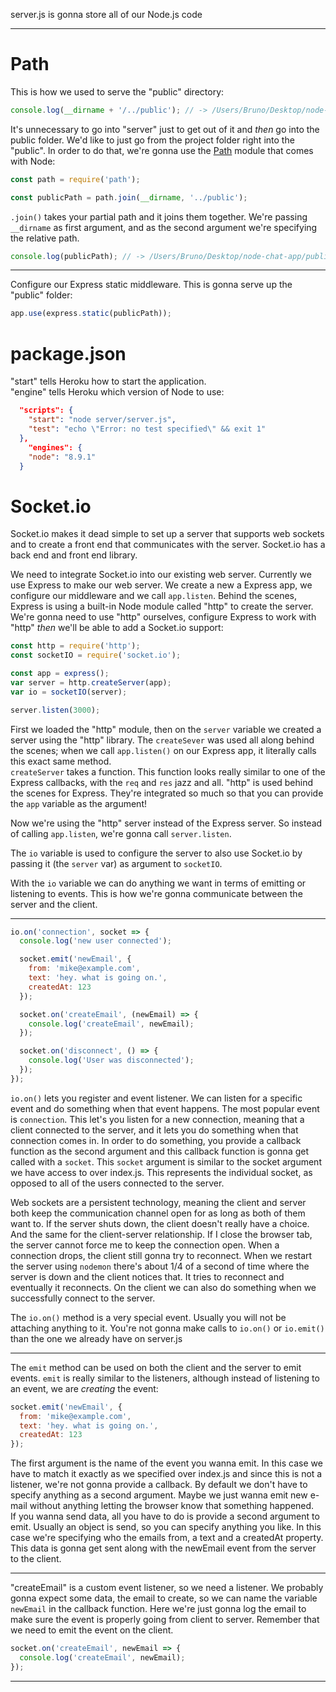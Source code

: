 server.js is gonna store all of our Node.js code
***

Path
===

This is how we used to serve the "public" directory:

```javascript
console.log(__dirname + '/../public'); // -> /Users/Bruno/Desktop/node-chat-app/server/../public
```

It's unnecessary to go into "server" just to get out of it and *then* go into the public folder. We'd like to just go from the project folder right into the "public". In order to do that, we're gonna use the [Path](https://nodejs.org/api/path.html#path_path_join_paths) module that comes with Node:

```javascript
const path = require('path');

const publicPath = path.join(__dirname, '../public');
```

`.join()` takes your partial path and it joins them together. We're passing `__dirname` as first argument, and as the second argument we're specifying the relative path.

```javascript
console.log(publicPath); // -> /Users/Bruno/Desktop/node-chat-app/public
```
***
Configure our Express static middleware. This is gonna serve up the "public" folder:

```javascript
app.use(express.static(publicPath));
```


package.json
===

"start" tells Heroku how to start the application. <br>
"engine" tells Heroku which version of Node to use:
```json
  "scripts": {
    "start": "node server/server.js",
    "test": "echo \"Error: no test specified\" && exit 1"
  },
    "engines": {
    "node": "8.9.1"
  }
```

Socket.io
===

Socket.io makes it dead simple to set up a server that supports web sockets and to create a front end that communicates with the server. Socket.io has a back end and front end library.

We need to integrate Socket.io into our existing web server. Currently we use Express to make our web server. We create a new a Express app, we configure our middleware and we call `app.listen`. Behind the scenes, Express is using a built-in Node module called "http" to create the server. We're gonna need to use "http" ourselves, configure Express to work with "http" *then* we'll be able to add a Socket.io support:

```javascript
const http = require('http'); 
const socketIO = require('socket.io'); 

const app = express();
var server = http.createServer(app);
var io = socketIO(server);

server.listen(3000);
```

First we loaded the "http" module, then on the `server` variable we created a server using the "http" library. The `createSever` was used all along behind the scenes; when we call `app.listen()` on our Express app, it literally calls this exact same method. <br>
`createServer` takes a function. This function looks really similar to one of the Express callbacks, with the `req` and `res` jazz and all. "http" is used behind the scenes for Express. They're integrated so much so that you can provide the `app` variable as the argument!

Now we're using the "http" server instead of the Express server. So instead of calling `app.listen`, we're gonna call `server.listen`.

The `io` variable is used to configure the server to also use Socket.io by passing it (the `server` var) as argument to `socketIO`.

With the `io` variable we can do anything we want in terms of emitting or listening to events. This is how we're gonna communicate between the server and the client.

***

```javascript
io.on('connection', socket => {
  console.log('new user connected');

  socket.emit('newEmail', {
    from: 'mike@example.com',
    text: 'hey. what is going on.',
    createdAt: 123
  });

  socket.on('createEmail', (newEmail) => {
    console.log('createEmail', newEmail);
  });

  socket.on('disconnect', () => {
    console.log('User was disconnected');
  });
});
```

`io.on()` lets you register and event listener. We can listen for a specific event and do something when that event happens. The most popular event is `connection`. This let's you listen for a new connection, meaning that a client connected to the server, and it lets you do something when that connection comes in. In order to do something, you provide a callback function as the second argument and this callback function is gonna get called with a `socket`. This `socket` argument is similar to the socket argument we have access to over index.js. This represents the individual socket, as opposed to all of the users connected to the server. 

Web sockets are a persistent technology, meaning the client and server both keep the communication channel open for as long as both of them want to. If the server shuts down, the client doesn't really have a choice. And the same for the client-server relationship. If I close the browser tab, the server cannot force me to keep the connection open. When a connection drops, the client still gonna try to reconnect. When we restart the server using `nodemon` there's about 1/4 of a second of time where the server is down and the client notices that. It tries to reconnect and eventually it reconnects. On the client we can also do something when we successfully connect to the server. 

The `io.on()` method is a very special event. Usually you will not be attaching anything to it. You're not gonna make calls to `io.on()` or `io.emit()` than the one we already have on server.js

***

The `emit` method can be used on both the client and the server to emit events. `emit` is really similar to the listeners, although instead of listening to an event, we are *creating* the event:

```javascript
socket.emit('newEmail', {
  from: 'mike@example.com',
  text: 'hey. what is going on.',
  createdAt: 123
});
```

The first argument is the name of the event you wanna emit. In this case we have to match it exactly as we specified over index.js and since this is not a listener, we're not gonna provide a callback. By default we don't have to specify anything as a second argument. Maybe we just wanna emit new e-mail without anything letting the browser know that something happened. <br>
If you wanna send data, all you have to do is provide a second argument to emit. Usually an object is send, so you can specify anything you like. In this case we're specifying who the emails from, a text and a createdAt property. This data is gonna get sent along with the newEmail event from the server to the client.

***

"createEmail" is a custom event listener, so we need a listener. We probably gonna expect some data, the email to create, so we can name the variable `newEmail` in the callback function. Here we're just gonna log the email to make sure the event is properly going from client to server. Remember that we need to emit the event on the client.

```javascript 
socket.on('createEmail', newEmail => {
  console.log('createEmail', newEmail);
});
```

***

